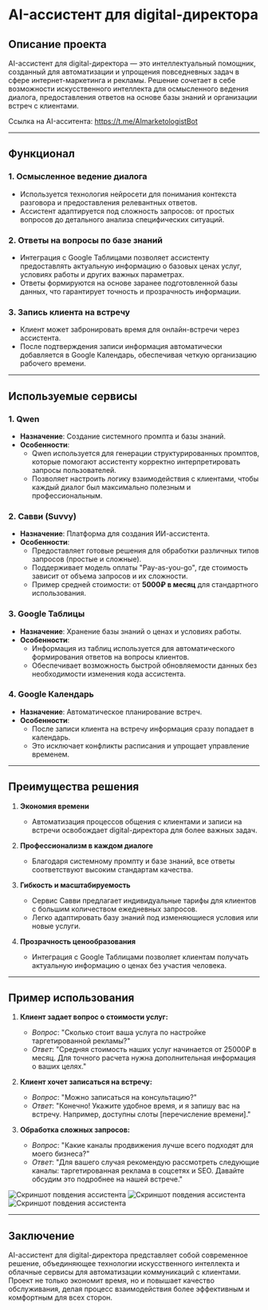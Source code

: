 # AI-ассистент для digital-директора

## Описание проекта
AI-ассистент для digital-директора — это интеллектуальный помощник, созданный для автоматизации и упрощения повседневных задач в сфере интернет-маркетинга и рекламы. Решение сочетает в себе возможности искусственного интеллекта для осмысленного ведения диалога, предоставления ответов на основе базы знаний и организации встреч с клиентами.

Cсылка на AI-асситента: https://t.me/AImarketologistBot

---

## Функционал

### 1. **Осмысленное ведение диалога**
   - Используется технология нейросети для понимания контекста разговора и предоставления релевантных ответов.
   - Ассистент адаптируется под сложность запросов: от простых вопросов до детального анализа специфических ситуаций.

### 2. **Ответы на вопросы по базе знаний**
   - Интеграция с Google Таблицами позволяет ассистенту предоставлять актуальную информацию о базовых ценах услуг, условиях работы и других важных параметрах.
   - Ответы формируются на основе заранее подготовленной базы данных, что гарантирует точность и прозрачность информации.

### 3. **Запись клиента на встречу**
   - Клиент может забронировать время для онлайн-встречи через ассистента.
   - После подтверждения записи информация автоматически добавляется в Google Календарь, обеспечивая четкую организацию рабочего времени.

---

## Используемые сервисы

### 1. **Qwen**
   - **Назначение**: Создание системного промпта и базы знаний.
   - **Особенности**:
     - Qwen используется для генерации структурированных промптов, которые помогают ассистенту корректно интерпретировать запросы пользователей.
     - Позволяет настроить логику взаимодействия с клиентами, чтобы каждый диалог был максимально полезным и профессиональным.

### 2. **Савви (Suvvy)**
   - **Назначение**: Платформа для создания ИИ-ассистента.
   - **Особенности**:
     - Предоставляет готовые решения для обработки различных типов запросов (простые и сложные).
     - Поддерживает модель оплаты "Pay-as-you-go", где стоимость зависит от объема запросов и их сложности.
     - Пример средней стоимости: от **5000₽ в месяц** для стандартного использования.

### 3. **Google Таблицы**
   - **Назначение**: Хранение базы знаний о ценах и условиях работы.
   - **Особенности**:
     - Информация из таблиц используется для автоматического формирования ответов на вопросы клиентов.
     - Обеспечивает возможность быстрой обновляемости данных без необходимости изменения кода ассистента.

### 4. **Google Календарь**
   - **Назначение**: Автоматическое планирование встреч.
   - **Особенности**:
     - После записи клиента на встречу информация сразу попадает в календарь.
     - Это исключает конфликты расписания и упрощает управление временем.

---

## Преимущества решения

1. **Экономия времени**  
   - Автоматизация процессов общения с клиентами и записи на встречи освобождает digital-директора для более важных задач.

2. **Профессионализм в каждом диалоге**  
   - Благодаря системному промпту и базе знаний, все ответы соответствуют высоким стандартам качества.

3. **Гибкость и масштабируемость**  
   - Сервис Савви предлагает индивидуальные тарифы для клиентов с большим количеством ежедневных запросов.
   - Легко адаптировать базу знаний под изменяющиеся условия или новые услуги.

4. **Прозрачность ценообразования**  
   - Интеграция с Google Таблицами позволяет клиентам получать актуальную информацию о ценах без участия человека.

---

## Пример использования

1. **Клиент задает вопрос о стоимости услуг:**  
   - *Вопрос*: "Сколько стоит ваша услуга по настройке таргетированной рекламы?"  
   - *Ответ*: "Средняя стоимость наших услуг начинается от 25000₽ в месяц. Для точного расчета нужна дополнительная информация о ваших целях."

2. **Клиент хочет записаться на встречу:**  
   - *Вопрос*: "Можно записаться на консультацию?"  
   - *Ответ*: "Конечно! Укажите удобное время, и я запишу вас на встречу. Например, доступны слоты [перечисление времени]."

3. **Обработка сложных запросов:**  
   - *Вопрос*: "Какие каналы продвижения лучше всего подходят для моего бизнеса?"  
   - *Ответ*: "Для вашего случая рекомендую рассмотреть следующие каналы: таргетированная реклама в соцсетях и SEO. Давайте обсудим это подробнее на нашей встрече."

![Скриншот повдения ассистента](https://raw.githubusercontent.com/Phantocat/AI_assistant/refs/heads/main/photo_2025-05-13_17-38-09.jpg) ![Скриншот повдения ассистента](https://raw.githubusercontent.com/Phantocat/AI_assistant/refs/heads/main/photo_2025-05-13_17-38-09.jpg) ![Скриншот повдения ассистента](https://raw.githubusercontent.com/Phantocat/AI_assistant/refs/heads/main/photo_2025-05-13_17-38-10%20(2).jpg)

---

## Заключение
AI-ассистент для digital-директора представляет собой современное решение, объединяющее технологии искусственного интеллекта и облачные сервисы для автоматизации коммуникаций с клиентами. Проект не только экономит время, но и повышает качество обслуживания, делая процесс взаимодействия более эффективным и комфортным для всех сторон.
